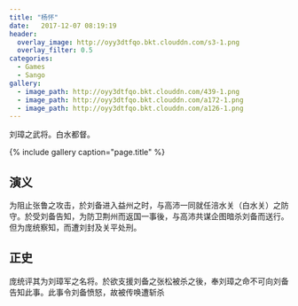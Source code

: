 ```yaml
---
title: "杨怀"
date:   2017-12-07 08:19:19
header:
  overlay_image: http://oyy3dtfqo.bkt.clouddn.com/s3-1.png
  overlay_filter: 0.5
categories:
  - Games
  - Sango
gallery:
  - image_path: http://oyy3dtfqo.bkt.clouddn.com/439-1.png
  - image_path: http://oyy3dtfqo.bkt.clouddn.com/a172-1.png
  - image_path: http://oyy3dtfqo.bkt.clouddn.com/a126-1.png
---
```


刘璋之武将。白水都督。

{% include gallery caption="page.title" %}

## 演义

为阻止张鲁之攻击，於刘备进入益州之时，与高沛一同就任涪水关（白水关）之防守。於受刘备告知，为防卫荆州而返国一事後，与高沛共谋企图暗杀刘备而送行。但为庞统察知，而遭刘封及关平处刑。

## 正史

庞统评其为刘璋军之名将。於欲支援刘备之张松被杀之後，奉刘璋之命不可向刘备告知此事。此事令刘备愤怒，故被传唤遭斩杀